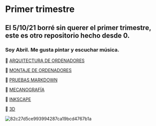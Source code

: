 
# Primer trimestre

## El 5/10/21 borré sin querer el primer trimestre, este es otro repositorio hecho desde 0.

### Soy Abril. Me gusta pintar y escuchar música.

🌙  [ARQUITECTURA DE ORDENADORES](https://github.com/jjksimp/1er-trimestre/blob/main/arquitectura%20de%20ordenadores.md)

🌙  [MONTAJE DE ORDENADORES](https://github.com/jjksimp/1er-trimestre/blob/main/Desmontaje%20de%20ordenador.md)

🌙  [PRUEBAS MARKDOWN](https://github.com/jjksimp/1er-trimestre/blob/main/PRUEBAS%20MARKDOWN.md)

🌙  [MECANOGRAFÍA](https://github.com/jjksimp/1er-trimestre/blob/main/mecanografia.md)

🌙  [INKSCAPE](https://github.com/jjksimp/1er-trimestre/blob/main/INKSCAPE.md)

🌙 [3D](https://github.com/jjksimp/1er-trimestre/blob/main/3D.md)

![82c27d5ce993994287ca19bcd4767b1a](https://user-images.githubusercontent.com/90753482/144038860-77dc0b58-83b8-49be-babf-e937cce1ee0a.jpg)
